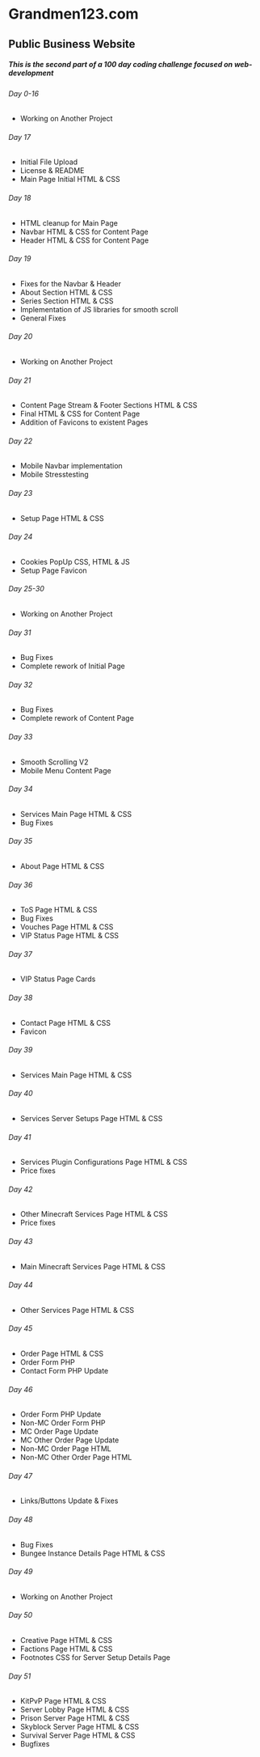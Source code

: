 # Grandmen123.com
## Public Business Website

##### This is the second part of a 100 day coding challenge focused on web-development

###### Day 0-16
- Working on Another Project

###### Day 17
- Initial File Upload
- License & README
- Main Page Initial HTML & CSS

###### Day 18
- HTML cleanup for Main Page
- Navbar HTML & CSS for Content Page
- Header HTML & CSS for Content Page

###### Day 19
- Fixes for the Navbar & Header
- About Section HTML & CSS
- Series Section HTML & CSS
- Implementation of JS libraries for smooth scroll
- General Fixes

###### Day 20
- Working on Another Project

###### Day 21
- Content Page Stream & Footer Sections HTML & CSS
- Final HTML & CSS for Content Page
- Addition of Favicons to existent Pages

###### Day 22
- Mobile Navbar implementation
- Mobile Stresstesting

###### Day 23
- Setup Page HTML & CSS

###### Day 24
- Cookies PopUp CSS, HTML & JS
- Setup Page Favicon

###### Day 25-30
- Working on Another Project

###### Day 31
- Bug Fixes
- Complete rework of Initial Page

###### Day 32
- Bug Fixes
- Complete rework of Content Page

###### Day 33
- Smooth Scrolling V2
- Mobile Menu Content Page

###### Day 34
- Services Main Page HTML & CSS
- Bug Fixes

###### Day 35
- About Page HTML & CSS

###### Day 36
- ToS Page HTML & CSS
- Bug Fixes
- Vouches Page HTML & CSS
- VIP Status Page HTML & CSS

###### Day 37
- VIP Status Page Cards

###### Day 38
- Contact Page HTML & CSS
- Favicon

###### Day 39
- Services Main Page HTML & CSS

###### Day 40
- Services Server Setups Page HTML & CSS

###### Day 41
- Services Plugin Configurations Page HTML & CSS
- Price fixes

###### Day 42
- Other Minecraft Services Page HTML & CSS
- Price fixes

###### Day 43
- Main Minecraft Services Page HTML & CSS

###### Day 44
- Other Services Page HTML & CSS

###### Day 45
- Order Page HTML & CSS
- Order Form PHP
- Contact Form PHP Update

###### Day 46
- Order Form PHP Update
- Non-MC Order Form PHP 
- MC Order Page Update
- MC Other Order Page Update
- Non-MC Order Page HTML
- Non-MC Other Order Page HTML

###### Day 47
- Links/Buttons Update & Fixes

###### Day 48
- Bug Fixes
- Bungee Instance Details Page HTML & CSS

###### Day 49
- Working on Another Project

###### Day 50
- Creative Page HTML & CSS
- Factions Page HTML & CSS
- Footnotes CSS for Server Setup Details Page

###### Day 51
- KitPvP Page HTML & CSS
- Server Lobby Page HTML & CSS
- Prison Server Page HTML & CSS
- Skyblock Server Page HTML & CSS
- Survival Server Page HTML & CSS
- Bugfixes